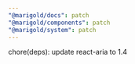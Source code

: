 ```yaml
---
"@marigold/docs": patch
"@marigold/components": patch
"@marigold/system": patch
---
```


chore(deps): update react-aria to 1.4
